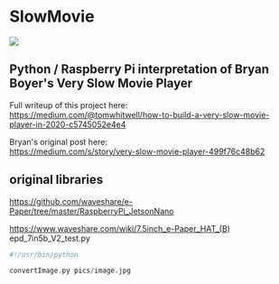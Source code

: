# SlowMovie

![](Extras/img.jpg)

## Python / Raspberry Pi interpretation of Bryan Boyer's Very Slow Movie Player

Full writeup of this project here:  
https://medium.com/@tomwhitwell/how-to-build-a-very-slow-movie-player-in-2020-c5745052e4e4

Bryan's original post here:  
https://medium.com/s/story/very-slow-movie-player-499f76c48b62

## original libraries

https://github.com/waveshare/e-Paper/tree/master/RaspberryPi_JetsonNano

https://www.waveshare.com/wiki/7.5inch_e-Paper_HAT_(B)
epd_7in5b_V2_test.py

```python
#!/usr/bin/python

convertImage.py pics/image.jpg
```
